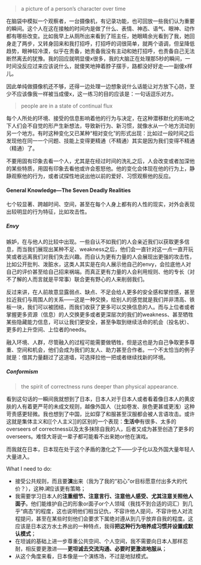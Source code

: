 > a picture of a person’s character over time

在脑袋中模拟一个观察者，一台摄像机，有记录功能，也可回放一些我们认为重要的瞬间。这个人在这在接触的时间内是做了什么、表情、神态、语气、眼神、动作都有哪些改变。比如我早上从厕所出来看到了班主任，她眼睛余光看到了我，她回身走了两步，又转身回来和我打招呼，打招呼的词很简单，就两个语调，但呈降低趋势，眼神较冷漠，似乎在责备，她责备我没有主动和她打招呼，也责备自己无法断然离去的犹豫。我的回应就明显傻x很多，我的大脑正在处理那5秒的瞬间，一时间没反应过来应该说什么，就傻笑地抻着脖子摆手，路都没好好走—一副傻x样儿。

因此单纯做摄像机还不够，还得一边处理一边想象说什么话能让对方放下心防，至少不应该像我一样被当成傻x，这一练习的目的应该是：一句话逗乐对方。

> people are in a state of continual flux

每个人所处的环境、接受的信息影响着他的行为与决定，在这种潜移默化的影响之下人们会不自觉的形产生新想法，导致新行为、新习惯，就像水从一个地方流动到另一个地方。有时这种变化又已某种“相对变化”的形式出现：比如过一段时间之后发现他在同一一个问题、技能上变得更精通（不精通）其实是因为我们变得不精通（精通）了。

不要用固有印象去看一个人，尤其是在经过时间的洗礼之后，人会改变或者加深他的某些特质，用固有印象去看他或许会惹怒他。他的变化会体现在他的行为上，静静观察他的行为，或者试探性地说出他以前的爱好、习惯观察他的反应。

#### General Knowledge—The Seven Deadly Realities

七个较显著、跨越时间、空间，甚至在每个人身上都有的人性的现实，对外会表现出较明显的行为特征，比如攻击性。

##### Envy

嫉妒，在与他人的比较中出现。一些自认不如我们的人会亲近我们以获取更多信息，而当我们展现出某种不足、weakness之后，他们会一直针对这一点一直开玩笑或者远离我们对我们失去兴趣。而自认为更有力量的人会展现出更强的攻击性，比如公开批判、泼脏水，这类人其实是在向人展示他自己的envy，会拉底他人对自己的评价甚至给自己招来祸端。而真正更有力量的人会利用规则、他的专长（对不了解的人而言就是平常事）联合更有野心的人来削弱我们。

反过来讲，在人前故意显露弱点、缺点、不足会给人更多的安全感和掌控感，甚至拉近我们与周围人的关系——这是一种交换，给别人的感觉就是我们并非清高、铁板一块，我们可以被团结，而我们收获了更多可以交换信息的人。而与上位者或者掌握更多资源（信息）的人交换更多或者更深层次的我们的weakness、甚至牺牲某些隐藏能力信息，可以让我们更安全，甚至争取到继续活命的机会（投名状）、更多的上升空间、上位者的needs。

融入环境、人群，尽管融入的过程可能需要做牺牲，但是这也是为自己争取更多尊重、空间和机会，他们会成为我们的友人、助力甚至合作者。一个不太恰当的例子就是：借其力量翻过了这道墙，可选择拉他一把或者继续找新的环境。

##### Conformism
> the spirit of correctness runs deeper than physical appearance.

看到这句话的一瞬间我就想到了日本，日本人对于日本人或者看着像日本人的黄皮肤的人有着更严苛的未成文规则，越像外国人（比如卷发、肤色更甚或更浅）这种苛责感更轻微。我也想到了中国，比如穿了和服甚至汉服都会被人言语攻击。或许这就是集体主义和[[个人主义]]的区别的一个表现：**生活中**有很多、太多的overseers of correctness以及太多抹除自我的人，后者又成为甚至创造了更多的overseers。难怪大哥说一辈子都可能看不出来她or他在演戏。

而我就在日本，日本现在处于这个矛盾的激化之下——少子化以及外国大量年轻人大量进入。

What I need to do:
- 接受公共规则，而且要**演**出来（我为了我的“初心”or目标愿意付出多大的代价？），这种*演*应该更有策略；
- 我需要学习日本人的**注重细节、注意言行、注意他人感受、尤其注意关照他人面子**。他们能维护自己的形象or面子or个人领域（我找不到合适的词汇）到几乎“病态”的程度，这也说明他们相当记仇，不容许他人提问，不容许他人对流程提问，甚至在某些时刻他们会要求下属绝对遵从到几乎放弃自我的程度。这应该是日本这方水土养出的一种特点，我得**把这种行为培养成习惯并设置成默认模式**；
- 在坦诚的基础上进一步尊重公共空间、个人空间，我不需要向日本人那样忍耐，相反要更激进——**更坦诚去交流沟通、必要时更激进地服从**；
- 从这个角度来看，日本像是一个演练场，不过是地狱模式。